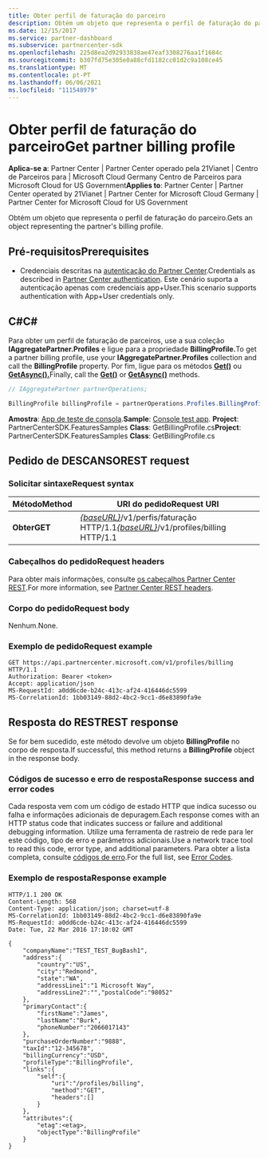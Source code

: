 ```yaml
---
title: Obter perfil de faturação do parceiro
description: Obtém um objeto que representa o perfil de faturação do parceiro.
ms.date: 12/15/2017
ms.service: partner-dashboard
ms.subservice: partnercenter-sdk
ms.openlocfilehash: 225d8ea2d92933838ae47eaf3308276aa1f1684c
ms.sourcegitcommit: b307fd75e305e0a88cfd1182cc01d2c9a108ce45
ms.translationtype: MT
ms.contentlocale: pt-PT
ms.lasthandoff: 06/06/2021
ms.locfileid: "111548979"
---
```

# <a name="get-partner-billing-profile"></a><span data-ttu-id="b05fc-103">Obter perfil de faturação do parceiro</span><span class="sxs-lookup"><span data-stu-id="b05fc-103">Get partner billing profile</span></span>

<span data-ttu-id="b05fc-104">**Aplica-se a**: Partner Center | Partner Center operado pela 21Vianet | Centro de Parceiros para | Microsoft Cloud Germany Centro de Parceiros para Microsoft Cloud for US Government</span><span class="sxs-lookup"><span data-stu-id="b05fc-104">**Applies to**: Partner Center | Partner Center operated by 21Vianet | Partner Center for Microsoft Cloud Germany | Partner Center for Microsoft Cloud for US Government</span></span>

<span data-ttu-id="b05fc-105">Obtém um objeto que representa o perfil de faturação do parceiro.</span><span class="sxs-lookup"><span data-stu-id="b05fc-105">Gets an object representing the partner's billing profile.</span></span>

## <a name="prerequisites"></a><span data-ttu-id="b05fc-106">Pré-requisitos</span><span class="sxs-lookup"><span data-stu-id="b05fc-106">Prerequisites</span></span>

- <span data-ttu-id="b05fc-107">Credenciais descritas na [autenticação do Partner Center](partner-center-authentication.md).</span><span class="sxs-lookup"><span data-stu-id="b05fc-107">Credentials as described in [Partner Center authentication](partner-center-authentication.md).</span></span> <span data-ttu-id="b05fc-108">Este cenário suporta a autenticação apenas com credenciais app+User.</span><span class="sxs-lookup"><span data-stu-id="b05fc-108">This scenario supports authentication with App+User credentials only.</span></span>

## <a name="c"></a><span data-ttu-id="b05fc-109">C\#</span><span class="sxs-lookup"><span data-stu-id="b05fc-109">C\#</span></span>

<span data-ttu-id="b05fc-110">Para obter um perfil de faturação de parceiros, use a sua coleção **IAggregatePartner.Profiles** e ligue para a propriedade **BillingProfile.**</span><span class="sxs-lookup"><span data-stu-id="b05fc-110">To get a partner billing profile, use your **IAggregatePartner.Profiles** collection and call the **BillingProfile** property.</span></span> <span data-ttu-id="b05fc-111">Por fim, ligue para os métodos [**Get()**](/dotnet/api/microsoft.store.partnercenter.profiles.ibillingprofile.get) ou [**GetAsync().**](/dotnet/api/microsoft.store.partnercenter.profiles.ibillingprofile.getasync)</span><span class="sxs-lookup"><span data-stu-id="b05fc-111">Finally, call the [**Get()**](/dotnet/api/microsoft.store.partnercenter.profiles.ibillingprofile.get) or [**GetAsync()**](/dotnet/api/microsoft.store.partnercenter.profiles.ibillingprofile.getasync) methods.</span></span>

``` csharp
// IAggregatePartner partnerOperations;

BillingProfile billingProfile = partnerOperations.Profiles.BillingProfile.Get();
```

<span data-ttu-id="b05fc-112">**Amostra**: [App de teste de consola](console-test-app.md).</span><span class="sxs-lookup"><span data-stu-id="b05fc-112">**Sample**: [Console test app](console-test-app.md).</span></span> <span data-ttu-id="b05fc-113">**Project**: PartnerCenterSDK.FeaturesSamples **Class**: GetBillingProfile.cs</span><span class="sxs-lookup"><span data-stu-id="b05fc-113">**Project**: PartnerCenterSDK.FeaturesSamples **Class**: GetBillingProfile.cs</span></span>

## <a name="rest-request"></a><span data-ttu-id="b05fc-114">Pedido de DESCANSO</span><span class="sxs-lookup"><span data-stu-id="b05fc-114">REST request</span></span>

### <a name="request-syntax"></a><span data-ttu-id="b05fc-115">Solicitar sintaxe</span><span class="sxs-lookup"><span data-stu-id="b05fc-115">Request syntax</span></span>

| <span data-ttu-id="b05fc-116">Método</span><span class="sxs-lookup"><span data-stu-id="b05fc-116">Method</span></span>  | <span data-ttu-id="b05fc-117">URI do pedido</span><span class="sxs-lookup"><span data-stu-id="b05fc-117">Request URI</span></span>                                                              |
|---------|--------------------------------------------------------------------------|
| <span data-ttu-id="b05fc-118">**Obter**</span><span class="sxs-lookup"><span data-stu-id="b05fc-118">**GET**</span></span> | <span data-ttu-id="b05fc-119">[*{baseURL}*](partner-center-rest-urls.md)/v1/perfis/faturação HTTP/1.1</span><span class="sxs-lookup"><span data-stu-id="b05fc-119">[*{baseURL}*](partner-center-rest-urls.md)/v1/profiles/billing HTTP/1.1</span></span> |

### <a name="request-headers"></a><span data-ttu-id="b05fc-120">Cabeçalhos do pedido</span><span class="sxs-lookup"><span data-stu-id="b05fc-120">Request headers</span></span>

<span data-ttu-id="b05fc-121">Para obter mais informações, consulte [os cabeçalhos Partner Center REST](headers.md).</span><span class="sxs-lookup"><span data-stu-id="b05fc-121">For more information, see [Partner Center REST headers](headers.md).</span></span>

### <a name="request-body"></a><span data-ttu-id="b05fc-122">Corpo do pedido</span><span class="sxs-lookup"><span data-stu-id="b05fc-122">Request body</span></span>

<span data-ttu-id="b05fc-123">Nenhum.</span><span class="sxs-lookup"><span data-stu-id="b05fc-123">None.</span></span>

### <a name="request-example"></a><span data-ttu-id="b05fc-124">Exemplo de pedido</span><span class="sxs-lookup"><span data-stu-id="b05fc-124">Request example</span></span>

```http
GET https://api.partnercenter.microsoft.com/v1/profiles/billing HTTP/1.1
Authorization: Bearer <token>
Accept: application/json
MS-RequestId: a0dd6cde-b24c-413c-af24-416446dc5599
MS-CorrelationId: 1bb03149-88d2-4bc2-9cc1-d6e83890fa9e
```

## <a name="rest-response"></a><span data-ttu-id="b05fc-125">Resposta do REST</span><span class="sxs-lookup"><span data-stu-id="b05fc-125">REST response</span></span>

<span data-ttu-id="b05fc-126">Se for bem sucedido, este método devolve um objeto **BillingProfile** no corpo de resposta.</span><span class="sxs-lookup"><span data-stu-id="b05fc-126">If successful, this method returns a **BillingProfile** object in the response body.</span></span>

### <a name="response-success-and-error-codes"></a><span data-ttu-id="b05fc-127">Códigos de sucesso e erro de resposta</span><span class="sxs-lookup"><span data-stu-id="b05fc-127">Response success and error codes</span></span>

<span data-ttu-id="b05fc-128">Cada resposta vem com um código de estado HTTP que indica sucesso ou falha e informações adicionais de depuragem.</span><span class="sxs-lookup"><span data-stu-id="b05fc-128">Each response comes with an HTTP status code that indicates success or failure and additional debugging information.</span></span> <span data-ttu-id="b05fc-129">Utilize uma ferramenta de rastreio de rede para ler este código, tipo de erro e parâmetros adicionais.</span><span class="sxs-lookup"><span data-stu-id="b05fc-129">Use a network trace tool to read this code, error type, and additional parameters.</span></span> <span data-ttu-id="b05fc-130">Para obter a lista completa, consulte [códigos de erro](error-codes.md).</span><span class="sxs-lookup"><span data-stu-id="b05fc-130">For the full list, see [Error Codes](error-codes.md).</span></span>

### <a name="response-example"></a><span data-ttu-id="b05fc-131">Exemplo de resposta</span><span class="sxs-lookup"><span data-stu-id="b05fc-131">Response example</span></span>

```http
HTTP/1.1 200 OK
Content-Length: 568
Content-Type: application/json; charset=utf-8
MS-CorrelationId: 1bb03149-88d2-4bc2-9cc1-d6e83890fa9e
MS-RequestId: a0dd6cde-b24c-413c-af24-416446dc5599
Date: Tue, 22 Mar 2016 17:10:02 GMT

{
    "companyName":"TEST_TEST_BugBash1",
    "address":{
        "country":"US",
        "city":"Redmond",
        "state":"WA",
        "addressLine1":"1 Microsoft Way",
        "addressLine2":"","postalCode":"98052"
    },
    "primaryContact":{
        "firstName":"James",
        "lastName":"Burk",
        "phoneNumber":"2066017143"
    },
    "purchaseOrderNumber":"9888",
    "taxId":"12-345678",
    "billingCurrency":"USD",
    "profileType":"BillingProfile",
    "links":{
        "self":{
            "uri":"/profiles/billing",
            "method":"GET",
            "headers":[]
        }
    },
    "attributes":{
        "etag":<etag>,
        "objectType":"BillingProfile"
    }
}
```

